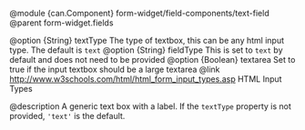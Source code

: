 
@module {can.Component} form-widget/field-components/text-field <text-field />
@parent form-widget.fields

@option {String} textType The type of textbox, this can be any html input type. The default is `text`
@option {String} fieldType This is set to `text` by default and does not need to be provided
@option {Boolean} textarea Set to true if the input textbox should be a large textarea
@link http://www.w3schools.com/html/html_form_input_types.asp HTML Input Types

@description
A generic text box with a label. If the `textType` property is not provided, `'text'` is the default.
